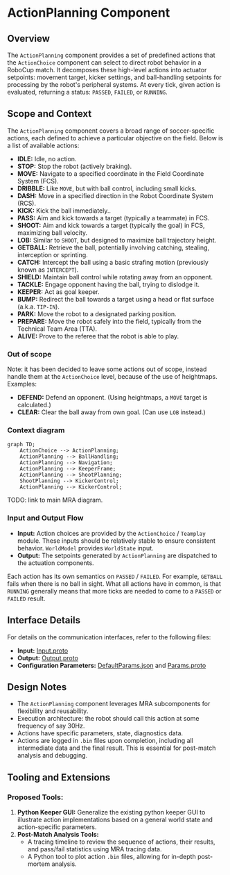 # ActionPlanning Component

## Overview

The `ActionPlanning` component provides a set of predefined actions that the `ActionChoice` component can select to direct robot behavior in a RoboCup match. It decomposes these high-level actions into actuator setpoints: movement target, kicker settings, and ball-handling setpoints for processing by the robot's peripheral systems. At every tick, given action is evaluated, returning a status: `PASSED`, `FAILED`, or `RUNNING`.

## Scope and Context

The `ActionPlanning` component covers a broad range of soccer-specific actions, each defined to achieve a particular objective on the field. Below is a list of available actions:

- **IDLE:** Idle, no action.
- **STOP:** Stop the robot (actively braking).
- **MOVE:** Navigate to a specified coordinate in the Field Coordinate System (FCS).
- **DRIBBLE:** Like `MOVE`, but with ball control, including small kicks.
- **DASH:** Move in a specified direction in the Robot Coordinate System (RCS).
- **KICK:** Kick the ball immediately..
- **PASS:** Aim and kick towards a target (typically a teammate) in FCS.
- **SHOOT:** Aim and kick towards a target (typically the goal) in FCS, maximizing ball velocity.
- **LOB:** Similar to `SHOOT`, but designed to maximize ball trajectory height.
- **GETBALL:** Retrieve the ball, potentially involving catching, stealing, interception or sprinting.
- **CATCH:** Intercept the ball using a basic strafing motion (previously known as `INTERCEPT`).
- **SHIELD:** Maintain ball control while rotating away from an opponent.
- **TACKLE:** Engage opponent having the ball, trying to dislodge it.
- **KEEPER:** Act as goal keeper.
- **BUMP:** Redirect the ball towards a target using a head or flat surface (a.k.a. `TIP-IN`).
- **PARK:** Move the robot to a designated parking position.
- **PREPARE:** Move the robot safely into the field, typically from the Technical Team Area (TTA).
- **ALIVE:** Prove to the referee that the robot is able to play.

### Out of scope

Note: it has been decided to leave some actions out of scope, instead handle them at the `ActionChoice` level, because of the use of heightmaps. Examples:
- **DEFEND:** Defend an opponent. (Using heightmaps, a `MOVE` target is calculated.)
- **CLEAR:** Clear the ball away from own goal. (Can use `LOB` instead.)

### Context diagram

```mermaid
graph TD;
    ActionChoice --> ActionPlanning;
    ActionPlanning --> BallHandling;
    ActionPlanning --> Navigation;
    ActionPlanning --> KeeperFrame;
    ActionPlanning --> ShootPlanning;
    ShootPlanning --> KickerControl;
    ActionPlanning --> KickerControl;
```

TODO: link to main MRA diagram.

### Input and Output Flow

- **Input:** Action choices are provided by the `ActionChoice` / `Teamplay` module. These inputs should be relatively stable to ensure consistent behavior. `WorldModel` provides `WorldState` input.
- **Output:** The setpoints generated by `ActionPlanning` are dispatched to the actuation components.

Each action has its own semantics on `PASSED` / `FAILED`. For example, `GETBALL` fails when there is no ball in sight.
What all actions have in common, is that `RUNNING` generally means that more ticks are needed to come to a `PASSED` or `FAILED` result.

## Interface Details

For details on the communication interfaces, refer to the following files:

- **Input:** [Input.proto](interface/Input.proto)
- **Output:** [Output.proto](interface/Output.proto)
- **Configuration Parameters:** [DefaultParams.json](interface/DefaultParams.json) and [Params.proto](interface/Params.proto)

## Design Notes

- The `ActionPlanning` component leverages MRA subcomponents for flexibility and reusability.
- Execution architecture: the robot should call this action at some frequency of say 30Hz.
- Actions have specific parameters, state, diagnostics data.
- Actions are logged in `.bin` files upon completion, including all intermediate data and the final result. This is essential for post-match analysis and debugging.

## Tooling and Extensions

### Proposed Tools:
1. **Python Keeper GUI:** Generalize the existing python keeper GUI to illustrate action implementations based on a general world state and action-specific parameters.
2. **Post-Match Analysis Tools:**
   - A tracing timeline to review the sequence of actions, their results, and pass/fail statistics using MRA tracing data.
   - A Python tool to plot action `.bin` files, allowing for in-depth post-mortem analysis.

